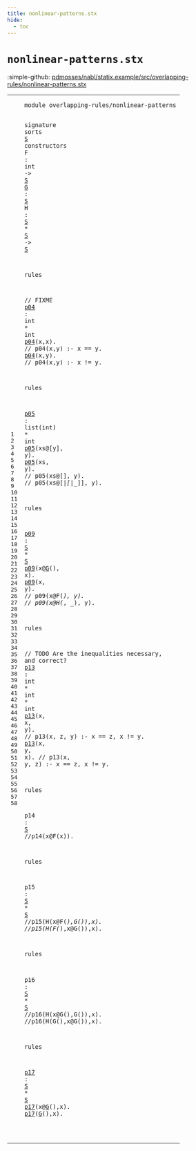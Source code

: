 ```yaml
---
title: nonlinear-patterns.stx
hide:
  - toc
---
```


# `nonlinear-patterns.stx`

:simple-github: [pdmosses/nabl/statix.example/src/overlapping-rules/nonlinear-patterns.stx]

[pdmosses/nabl/statix.example/src/overlapping-rules/nonlinear-patterns.stx]: https://github.com/pdmosses/nabl/blob/master/statix.example/src/overlapping-rules/nonlinear-patterns.stx "The source file on GitHub"

<div class="stx"><table class="highlighttable"><tbody><tr><td class="linenos"><div class="linenodiv"><pre><span></span>1
2
3
4
5
6
7
8
9
10
11
12
13
14
15
16
17
18
19
20
21
22
23
24
25
26
27
28
29
30
31
32
33
34
35
36
37
38
39
40
41
42
43
44
45
46
47
48
49
50
51
52
53
54
55
56
57
58
</pre></div></td>
<td class="code"><pre><code><span class="token keyword">module</span> <span id="overlapping-rules/nonlinear-patterns_7_43" title="Not referenced locally, nor via imports"><span class="token sort_ConstraintId">overlapping</span>-<span class="token keyword">rules</span>/<span class="token sort_ConstraintId">nonlinear</span>-<span class="token sort_ConstraintId">patterns</span></span>

<span class="token keyword">signature</span>
  <span class="token sort_ConstraintId">sorts</span> <span class="cons_SortDecl"><a href="#S_93_94" id="S_63_64" title="Referenced at line 5, 6, 7, 7, 7, 25, 25, 39, 44, 44, 50, 50, 56, 56"><span class="token sort_OpId">S</span></a></span> <span class="token sort_ConstraintId">constructors</span>
    <span id="F_82_83" title="Not referenced locally, nor via imports"><span class="token sort_OpId">F</span></span> : <span class="token keyword">in</span><span class="token sort_ConstraintId">t</span> -&gt; <span class="cons_SimpleSort"><a href="#S_63_64" id="S_93_94" title="Defined at line 4"><span class="token sort_OpId">S</span></a></span>
    <a href="#G_384_385" id="G_99_100" title="Referenced at line 26, 57, 58"><span class="token sort_OpId">G</span></a> : <span class="cons_SimpleSort"><a href="#S_63_64" id="S_103_104" title="Defined at line 4"><span class="token sort_OpId">S</span></a></span>
    <span id="H_109_110" title="Not referenced locally, nor via imports"><span class="token sort_OpId">H</span></span> : <span class="cons_SimpleSort"><a href="#S_63_64" id="S_113_114" title="Defined at line 4"><span class="token sort_OpId">S</span></a></span> * <span class="cons_SimpleSort"><a href="#S_63_64" id="S_117_118" title="Defined at line 4"><span class="token sort_OpId">S</span></a></span> -&gt; <span class="cons_SimpleSort"><a href="#S_63_64" id="S_122_123" title="Defined at line 4"><span class="token sort_OpId">S</span></a></span>

<span class="token keyword">rules</span>

  <span class="token layout">// FIXME</span>
  <a href="#p04_163_166" id="p04_145_148" title="Referenced at line 13, 14"><span class="token sort_ConstraintId">p04</span></a> : <span class="token keyword">in</span><span class="token sort_ConstraintId">t</span> * <span class="token keyword">in</span><span class="token sort_ConstraintId">t</span>
  <a href="#p04_145_148" id="p04_163_166" title="Defined at line 12"><span class="token sort_ConstraintId">p04</span></a>(<span class="cons_Var"><span id="x_167_168" title="Not referenced locally, nor via imports"><span class="token sort_ConstraintId">x</span></span></span>,<span class="cons_Var">x</span>). <span class="token layout">// p04(x,y) :- x == y.</span>
  <a href="#p04_145_148" id="p04_198_201" title="Defined at line 12"><span class="token sort_ConstraintId">p04</span></a>(<span class="cons_Var"><span id="x_202_203" title="Not referenced locally, nor via imports"><span class="token sort_ConstraintId">x</span></span></span>,<span class="cons_Var"><span id="y_204_205" title="Not referenced locally, nor via imports"><span class="token sort_ConstraintId">y</span></span></span>). <span class="token layout">// p04(x,y) :- x != y.</span>

<span class="token keyword">rules</span>  

  <a href="#p05_267_270" id="p05_243_246" title="Referenced at line 19, 20"><span class="token sort_ConstraintId">p05</span></a> : <span class="token sort_ConstraintId">list</span>(<span class="token keyword">in</span><span class="token sort_ConstraintId">t</span>) * <span class="token keyword">in</span><span class="token sort_ConstraintId">t</span>
  <a href="#p05_243_246" id="p05_267_270" title="Defined at line 18"><span class="token sort_ConstraintId">p05</span></a>(<span class="cons_Var"><span id="xs_271_273" title="Not referenced locally, nor via imports"><span class="token sort_ConstraintId">xs</span></span></span>@[<span class="cons_Var">y</span>], <span class="cons_Var"><span id="y_279_280" title="Not referenced locally, nor via imports"><span class="token sort_ConstraintId">y</span></span></span>).
  <a href="#p05_243_246" id="p05_285_288" title="Defined at line 18"><span class="token sort_ConstraintId">p05</span></a>(<span class="cons_Var"><span id="xs_289_291" title="Not referenced locally, nor via imports"><span class="token sort_ConstraintId">xs</span></span></span>, <span class="cons_Var"><span id="y_293_294" title="Not referenced locally, nor via imports"><span class="token sort_ConstraintId">y</span></span></span>). <span class="token layout">// p05(xs@[], y).</span>
              <span class="token layout">// p05(xs@[_|[_|_]], y).</span>

<span class="token keyword">rules</span>

  <a href="#p09_378_381" id="p09_364_367" title="Referenced at line 26, 27"><span class="token sort_ConstraintId">p09</span></a> : <span class="cons_SimpleSort"><a href="#S_63_64" id="S_370_371" title="Defined at line 4"><span class="token sort_OpId">S</span></a></span> * <span class="cons_SimpleSort"><a href="#S_63_64" id="S_374_375" title="Defined at line 4"><span class="token sort_OpId">S</span></a></span>
  <a href="#p09_364_367" id="p09_378_381" title="Defined at line 25"><span class="token sort_ConstraintId">p09</span></a>(<span class="cons_Var">x</span>@<a href="#G_99_100" id="G_384_385" title="Defined at line 6"><span class="token sort_OpId">G</span></a>(), <span class="cons_Var"><span id="x_389_390" title="Not referenced locally, nor via imports"><span class="token sort_ConstraintId">x</span></span></span>).
  <a href="#p09_364_367" id="p09_395_398" title="Defined at line 25"><span class="token sort_ConstraintId">p09</span></a>(<span class="cons_Var"><span id="x_399_400" title="Not referenced locally, nor via imports"><span class="token sort_ConstraintId">x</span></span></span>, <span class="cons_Var"><span id="y_402_403" title="Not referenced locally, nor via imports"><span class="token sort_ConstraintId">y</span></span></span>). <span class="token layout">// p09(x@F(_), y).</span>
             <span class="token layout">// p09(x@H(_, _), y).</span>

<span class="token keyword">rules</span>

  <span class="token layout">// TODO Are the inequalities necessary, and correct?</span>
  <a href="#p13_549_552" id="p13_525_528" title="Referenced at line 34, 35"><span class="token sort_ConstraintId">p13</span></a> : <span class="token keyword">in</span><span class="token sort_ConstraintId">t</span> * <span class="token keyword">in</span><span class="token sort_ConstraintId">t</span> * <span class="token keyword">in</span><span class="token sort_ConstraintId">t</span>
  <a href="#p13_525_528" id="p13_549_552" title="Defined at line 33"><span class="token sort_ConstraintId">p13</span></a>(<span class="cons_Var">x</span>, <span class="cons_Var"><span id="x_556_557" title="Not referenced locally, nor via imports"><span class="token sort_ConstraintId">x</span></span></span>, <span class="cons_Var"><span id="y_559_560" title="Not referenced locally, nor via imports"><span class="token sort_ConstraintId">y</span></span></span>). <span class="token layout">// p13(x, z, y) :- x == z, x != y.</span>
  <a href="#p13_525_528" id="p13_600_603" title="Defined at line 33"><span class="token sort_ConstraintId">p13</span></a>(<span class="cons_Var"><span id="x_604_605" title="Not referenced locally, nor via imports"><span class="token sort_ConstraintId">x</span></span></span>, <span class="cons_Var"><span id="y_607_608" title="Not referenced locally, nor via imports"><span class="token sort_ConstraintId">y</span></span></span>, <span class="cons_Var">x</span>). <span class="token layout">// p13(x, y, z) :- x == z, x != y.</span>

<span class="token keyword">rules</span>

  <span id="p14_659_662" title="Not referenced locally, nor via imports"><span class="token sort_ConstraintId">p14</span></span> : <span class="cons_SimpleSort"><a href="#S_63_64" id="S_665_666" title="Defined at line 4"><span class="token sort_OpId">S</span></a></span>
<span class="token layout">//p14(x@F(x)).</span>

<span class="token keyword">rules</span>

  <span id="p15_692_695" title="Not referenced locally, nor via imports"><span class="token sort_ConstraintId">p15</span></span> : <span class="cons_SimpleSort"><a href="#S_63_64" id="S_698_699" title="Defined at line 4"><span class="token sort_OpId">S</span></a></span> * <span class="cons_SimpleSort"><a href="#S_63_64" id="S_702_703" title="Defined at line 4"><span class="token sort_OpId">S</span></a></span>
<span class="token layout">//p15(H(x@F(_),G()),x).</span>
<span class="token layout">//p15(H(F(_),x@G()),x).</span>

<span class="token keyword">rules</span>

  <span id="p16_762_765" title="Not referenced locally, nor via imports"><span class="token sort_ConstraintId">p16</span></span> : <span class="cons_SimpleSort"><a href="#S_63_64" id="S_768_769" title="Defined at line 4"><span class="token sort_OpId">S</span></a></span> * <span class="cons_SimpleSort"><a href="#S_63_64" id="S_772_773" title="Defined at line 4"><span class="token sort_OpId">S</span></a></span>
<span class="token layout">//p16(H(x@G(),G()),x).</span>
<span class="token layout">//p16(H(G(),x@G()),x).</span>

<span class="token keyword">rules</span>

  <a href="#p17_844_847" id="p17_830_833" title="Referenced at line 57, 58"><span class="token sort_ConstraintId">p17</span></a> : <span class="cons_SimpleSort"><a href="#S_63_64" id="S_836_837" title="Defined at line 4"><span class="token sort_OpId">S</span></a></span> * <span class="cons_SimpleSort"><a href="#S_63_64" id="S_840_841" title="Defined at line 4"><span class="token sort_OpId">S</span></a></span>
  <a href="#p17_830_833" id="p17_844_847" title="Defined at line 56"><span class="token sort_ConstraintId">p17</span></a>(<span class="cons_Var"><span id="x_848_849" title="Not referenced locally, nor via imports"><span class="token sort_ConstraintId">x</span></span></span>@<a href="#G_99_100" id="G_850_851" title="Defined at line 6"><span class="token sort_OpId">G</span></a>(),<span class="cons_Var">x</span>).
  <a href="#p17_830_833" id="p17_860_863" title="Defined at line 56"><span class="token sort_ConstraintId">p17</span></a>(<a href="#G_99_100" id="G_864_865" title="Defined at line 6"><span class="token sort_OpId">G</span></a>(),<span class="cons_Var"><span id="x_868_869" title="Not referenced locally, nor via imports"><span class="token sort_ConstraintId">x</span></span></span>).

</code></pre></td></tr></tbody></table></div>